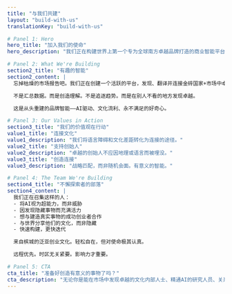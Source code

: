 ```yaml
---
title: "与我们共建"
layout: "build-with-us"
translationKey: "build-with-us"

# Panel 1: Hero
hero_title: "加入我们的使命"
hero_description: "我们正在构建世界上第一个专为全球南方卓越品牌打造的商业智能平台——而且我们的做法与众不同。"

# Panel 2: What We're Building
section2_title: "有趣的智能"
section2_content: |
  忘掉枯燥的市场报告吧。我们正在创建一个活跃的平台，发现、翻译并连接金砖国家+市场中卓越的创始人品牌与他们应得的合作伙伴和资本。

  不是汇总数据。而是创造理解。不是追逐趋势。而是在别人不看的地方发现卓越。

  这是从头重建的品牌智能——AI驱动、文化流利、永不满足的好奇心。

# Panel 3: Our Values in Action
section3_title: "我们的价值观在行动"
value1_title: "连接文化"
value1_description: "我们将语言障碍和文化差距转化为连接的途径。"
value2_title: "支持创始人"
value2_description: "卓越的创始人不应因地理或语言而被埋没。"
value3_title: "创造连接"
value3_description: "战略匹配，而非随机会面。有意义的智能。"

# Panel 4: The Team We're Building
section4_title: "不懈探索者的部落"
section4_content: |
  我们正在召集这样的人：
  - 将AI视为超能力，而非威胁
  - 因发现隐藏事物而充满活力
  - 想与建造真实事物的成功创业者合作
  - 与世界分享他们的文化，而非隐藏
  - 快速构建，更快迭代

  来自槟城的泛亚创业文化。轻松自在，但对使命极其认真。

  远程优先。时区无关紧要。影响力才重要。

# Panel 5: CTA
cta_title: "准备好创造有意义的事物了吗？"
cta_description: "无论你是能在市场中发现卓越的文化内部人士、精通AI的研究人员、关系建立者，还是看到我们正在做的事并想加入的人——让我们聊聊。"
---
```


